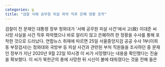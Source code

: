 ```yaml
---
categories: g
title: "검찰 서해 공무원 피살 파악 직후 은폐 정황 포착"
---
```

검찰이 전 문재인 대통령 정부 청와대가 &#39;서해 공무원 피살 사건&#39;에서 고(故) 이대준 씨 사망 사실을 사건 직후 파악했으나 바로 알리지 않고 은폐하려 한 정황을 수사를 통해 포착한 것으로 드러났다. 연합뉴스 취재에 따르면 25일 서울중앙지검 공공 수사 1부(이희동 부장검사)는 청와대와 국방부 등 피살 사건과 관련된 부처 직원들을 조사하던 중 문재인 정부가 지난 2020년 9월 22일 10시경 이 씨가 사망했다는 내용을 확인했다는 진술을 확보했다. 이 씨가 북한군의 총에 사망한 뒤 시신이 불에 태워졌다는 것을 전해 들은